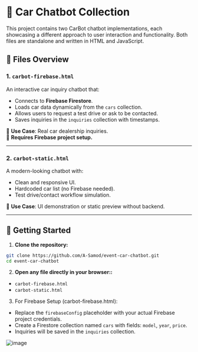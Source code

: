 # 🚗 Car Chatbot Collection

This project contains two CarBot chatbot implementations, each showcasing a different approach to user interaction and functionality. Both files are standalone and written in HTML and JavaScript.

## 📁 Files Overview

### 1. `carbot-firebase.html`
An interactive car inquiry chatbot that:
- Connects to **Firebase Firestore**.
- Loads car data dynamically from the `cars` collection.
- Allows users to request a test drive or ask to be contacted.
- Saves inquiries in the `inquiries` collection with timestamps.

🔹 **Use Case**: Real car dealership inquiries.  
🔹 **Requires Firebase project setup.**

---

### 2. `carbot-static.html`
A modern-looking chatbot with:
- Clean and responsive UI.
- Hardcoded car list (no Firebase needed).
- Test drive/contact workflow simulation.

🔹 **Use Case**: UI demonstration or static preview without backend.

---

## 🚀 Getting Started

1. **Clone the repository:**
```bash
git clone https://github.com/A-Samod/event-car-chatbot.git
cd event-car-chatbot
```
2. **Open any file directly in your browser::**

- `carbot-firebase.html`
- `carbot-static.html`

3. For Firebase Setup (carbot-firebase.html):

- Replace the `firebaseConfig` placeholder with your actual Firebase project credentials.
- Create a Firestore collection named `cars` with fields: `model`, `year`, `price`.
- Inquiries will be saved in the `inquiries` collection.

![image](https://github.com/user-attachments/assets/f48472a1-2725-41bb-a3ae-8f7693286be1)
